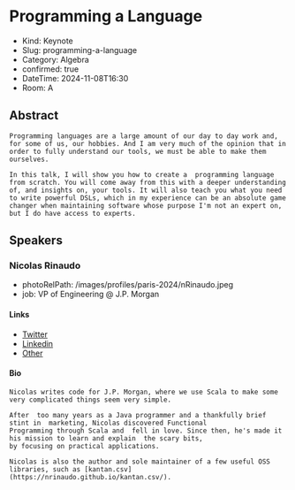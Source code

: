 # Programming a Language

- Kind: Keynote
- Slug: programming-a-language
- Category: Algebra
- confirmed: true
- DateTime: 2024-11-08T16:30
- Room: A

## Abstract

```
Programming languages are a large amount of our day to day work and, for some of us, our hobbies. And I am very much of the opinion that in order to fully understand our tools, we must be able to make them ourselves.

In this talk, I will show you how to create a  programming language from scratch. You will come away from this with a deeper understanding of, and insights on, your tools. It will also teach you what you need to write powerful DSLs, which in my experience can be an absolute game changer when maintaining software whose purpose I'm not an expert on, but I do have access to experts.
```

## Speakers

### Nicolas Rinaudo

- photoRelPath: /images/profiles/paris-2024/nRinaudo.jpeg
- job: VP of Engineering @ J.P. Morgan

#### Links

- [Twitter](https://x.com/NicolasRinaudo)
- [Linkedin](https://www.linkedin.com/in/nicolasrinaudo)
- [Other](https://nrinaudo.github.io/)

#### Bio

```
Nicolas writes code for J.P. Morgan, where we use Scala to make some very complicated things seem very simple.

After  too many years as a Java programmer and a thankfully brief stint in  marketing, Nicolas discovered Functional
Programming through Scala and  fell in love. Since then, he's made it his mission to learn and explain  the scary bits,
by focusing on practical applications.

Nicolas is also the author and sole maintainer of a few useful OSS libraries, such as [kantan.csv](https://nrinaudo.github.io/kantan.csv/).
```
